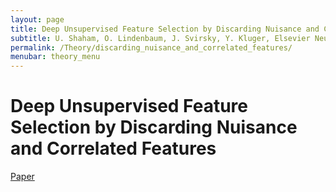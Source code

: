 ```yaml
---
layout: page
title: Deep Unsupervised Feature Selection by Discarding Nuisance and Correlated Features
subtitle: U. Shaham, O. Lindenbaum, J. Svirsky, Y. Kluger, Elsevier Neural Networks, 2022
permalink: /Theory/discarding_nuisance_and_correlated_features/
menubar: theory_menu
---
```


# Deep Unsupervised Feature Selection by Discarding Nuisance and Correlated Features


[Paper](https://arxiv.org/abs/2110.05306)